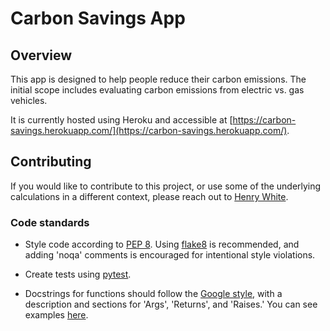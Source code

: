 # Carbon Savings App

## Overview

This app is designed to help people reduce their carbon emissions.  The initial scope includes evaluating carbon emissions from electric vs. gas vehicles.

It is currently hosted using Heroku and accessible at [https://carbon-savings.herokuapp.com/](https://carbon-savings.herokuapp.com/).


## Contributing

If you would like to contribute to this project, or use some of the underlying calculations in a different context, please reach out to [Henry White](https://www.linkedin.com/in/henry-a-white/).

### Code standards

* Style code according to [PEP 8](https://peps.python.org/pep-0008/).  Using [flake8](https://pypi.org/project/flake8/) is recommended, and adding 'noqa' comments is encouraged for intentional style violations.

* Create tests using [pytest](https://docs.pytest.org/).

* Docstrings for functions should follow the [Google style](https://google.github.io/styleguide/pyguide.html#383-functions-and-methods), with a description and sections for 'Args', 'Returns', and 'Raises.'  You can see examples [here](https://www.sphinx-doc.org/en/master/usage/extensions/example_google.html).